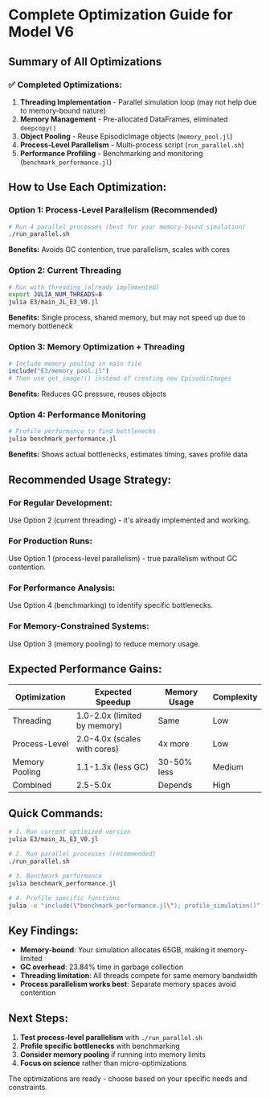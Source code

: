 # Complete Optimization Guide for Model V6

## Summary of All Optimizations

### ✅ **Completed Optimizations:**

1. **Threading Implementation** - Parallel simulation loop (may not help due to memory-bound nature)
2. **Memory Management** - Pre-allocated DataFrames, eliminated `deepcopy()`
3. **Object Pooling** - Reuse EpisodicImage objects (`memory_pool.jl`)
4. **Process-Level Parallelism** - Multi-process script (`run_parallel.sh`)
5. **Performance Profiling** - Benchmarking and monitoring (`benchmark_performance.jl`)

## How to Use Each Optimization:

### **Option 1: Process-Level Parallelism (Recommended)**
```bash
# Run 4 parallel processes (best for your memory-bound simulation)
./run_parallel.sh
```
**Benefits:** Avoids GC contention, true parallelism, scales with cores

### **Option 2: Current Threading**
```bash
# Run with threading (already implemented)
export JULIA_NUM_THREADS=8
julia E3/main_JL_E3_V0.jl
```
**Benefits:** Single process, shared memory, but may not speed up due to memory bottleneck

### **Option 3: Memory Optimization + Threading**
```julia
# Include memory pooling in main file
include("E3/memory_pool.jl")
# Then use get_image!() instead of creating new EpisodicImages
```
**Benefits:** Reduces GC pressure, reuses objects

### **Option 4: Performance Monitoring**
```bash
# Profile performance to find bottlenecks
julia benchmark_performance.jl
```
**Benefits:** Shows actual bottlenecks, estimates timing, saves profile data

## Recommended Usage Strategy:

### **For Regular Development:**
Use Option 2 (current threading) - it's already implemented and working.

### **For Production Runs:**
Use Option 1 (process-level parallelism) - true parallelism without GC contention.

### **For Performance Analysis:**
Use Option 4 (benchmarking) to identify specific bottlenecks.

### **For Memory-Constrained Systems:**
Use Option 3 (memory pooling) to reduce memory usage.

## Expected Performance Gains:

| Optimization | Expected Speedup | Memory Usage | Complexity |
|--------------|------------------|--------------|------------|
| Threading | 1.0-2.0x (limited by memory) | Same | Low |
| Process-Level | 2.0-4.0x (scales with cores) | 4x more | Low |
| Memory Pooling | 1.1-1.3x (less GC) | 30-50% less | Medium |
| Combined | 2.5-5.0x | Depends | High |

## Quick Commands:

```bash
# 1. Run current optimized version
julia E3/main_JL_E3_V0.jl

# 2. Run parallel processes (recommended)
./run_parallel.sh

# 3. Benchmark performance
julia benchmark_performance.jl

# 4. Profile specific functions
julia -e "include(\"benchmark_performance.jl\"); profile_simulation()"
```

## Key Findings:

- **Memory-bound**: Your simulation allocates 65GB, making it memory-limited
- **GC overhead**: 23.84% time in garbage collection
- **Threading limitation**: All threads compete for same memory bandwidth
- **Process parallelism works best**: Separate memory spaces avoid contention

## Next Steps:

1. **Test process-level parallelism** with `./run_parallel.sh`
2. **Profile specific bottlenecks** with benchmarking
3. **Consider memory pooling** if running into memory limits
4. **Focus on science** rather than micro-optimizations

The optimizations are ready - choose based on your specific needs and constraints.